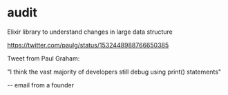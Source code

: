 # audit
Elixir library to understand changes in large data structure

https://twitter.com/paulg/status/1532448988766650385

Tweet from  Paul Graham:

"I think the vast majority of developers still debug using print() statements"

-- email from a founder
